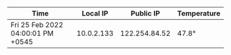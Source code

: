 | Time     | Local IP | Public IP | Temperature |
| ----------- | ----------- | ----------- | ----------- |
| Fri 25 Feb 2022 04:00:01 PM +0545      | 10.0.2.133     | 122.254.84.52  | 47.8° |
